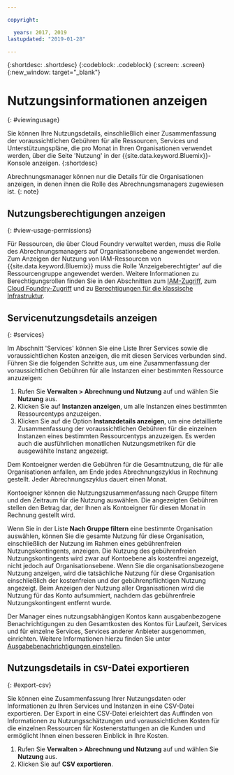 ```yaml
---

copyright:

  years: 2017, 2019
lastupdated: "2019-01-28"

---
```


{:shortdesc: .shortdesc}
{:codeblock: .codeblock}
{:screen: .screen}
{:new_window: target="_blank"}


# Nutzungsinformationen anzeigen
{: #viewingusage}

Sie können Ihre Nutzungsdetails, einschließlich einer Zusammenfassung der voraussichtlichen Gebühren für alle Ressourcen, Services und Unterstützungspläne, die pro Monat in Ihren Organisationen verwendet werden, über die Seite 'Nutzung' in der {{site.data.keyword.Bluemix}}-Konsole anzeigen.
{:shortdesc}

Abrechnungsmanager können nur die Details für die Organisationen anzeigen, in denen ihnen die Rolle des Abrechnungsmanagers zugewiesen ist.
{: note}


## Nutzungsberechtigungen anzeigen
{: #view-usage-permissions}

Für Ressourcen, die über Cloud Foundry verwaltet werden, muss die Rolle des Abrechnungsmanagers auf Organisationsebene angewendet werden. Zum Anzeigen der Nutzung von IAM-Ressourcen von {{site.data.keyword.Bluemix}} muss die Rolle 'Anzeigeberechtigter' auf die Ressourcengruppe angewendet werden. Weitere Informationen zu Berechtigungsrollen finden Sie in den Abschnitten zum [IAM-Zugriff](/docs/iam?topic=iam-userroles), zum [Cloud Foundry-Zugriff](/docs/iam?topic=iam-cfaccess) und zu [Berechtigungen für die klassische Infrastruktur](/docs/iam?topic=iam-infrapermission).

## Servicenutzungsdetails anzeigen
{: #services}

Im Abschnitt 'Services' können Sie eine Liste Ihrer Services sowie die voraussichtlichen Kosten anzeigen, die mit diesen Services verbunden sind. Führen Sie die folgenden Schritte aus, um eine Zusammenfassung der voraussichtlichen Gebühren für alle Instanzen einer bestimmten Ressource anzuzeigen:

1. Rufen Sie **Verwalten > Abrechnung und Nutzung** auf und wählen Sie **Nutzung** aus.
2. Klicken Sie auf **Instanzen anzeigen**, um alle Instanzen eines bestimmten Ressourcentyps anzuzeigen.  
3. Klicken Sie auf die Option **Instanzdetails anzeigen**, um eine detaillierte Zusammenfassung der voraussichtlichen Gebühren für die einzelnen Instanzen eines bestimmten Ressourcentyps anzuzeigen. Es werden auch die ausführlichen monatlichen Nutzungsmetriken für die ausgewählte Instanz angezeigt.

Dem Kontoeigner werden die Gebühren für die Gesamtnutzung, die für alle Organisationen anfallen, am Ende jedes Abrechnungszyklus in Rechnung gestellt. Jeder Abrechnungszyklus dauert einen Monat.

Kontoeigner können die Nutzungszusammenfassung nach Gruppe filtern und den Zeitraum für die Nutzung auswählen. Die angezeigten Gebühren stellen den Betrag dar, der Ihnen als Kontoeigner für diesen Monat in Rechnung gestellt wird.

Wenn Sie in der Liste **Nach Gruppe filtern** eine bestimmte Organisation auswählen, können Sie die gesamte Nutzung für diese Organisation, einschließlich der Nutzung im Rahmen eines gebührenfreien Nutzungskontingents, anzeigen. Die Nutzung des gebührenfreien Nutzungskontingents wird zwar auf Kontoebene als kostenfrei angezeigt, nicht jedoch auf Organisationsebene. Wenn Sie die organisationsbezogene Nutzung anzeigen, wird die tatsächliche Nutzung für diese Organisation einschließlich der kostenfreien und der gebührenpflichtigen Nutzung angezeigt. Beim Anzeigen der Nutzung aller Organisationen wird die Nutzung für das Konto aufsummiert, nachdem das gebührenfreie Nutzungskontingent entfernt wurde.

Der Manager eines nutzungsabhängigen Kontos kann ausgabenbezogene Benachrichtigungen zu den Gesamtkosten des Kontos für Laufzeit, Services und für einzelne Services, Services anderer Anbieter ausgenommen, einrichten. Weitere Informationen hierzu finden Sie unter [Ausgabebenachrichtigungen einstellen](/docs/billing-usage?topic=billing-usage-spending).

## Nutzungsdetails in `CSV`-Datei exportieren
{: #export-csv}

Sie können eine Zusammenfassung Ihrer Nutzungsdaten oder Informationen zu Ihren Services und Instanzen in eine CSV-Datei exportieren. Der Export in eine CSV-Datei erleichtert das Auffinden von Informationen zu Nutzungsschätzungen und voraussichtlichen Kosten für die einzelnen Ressourcen für Kostenerstattungen an die Kunden und ermöglicht Ihnen einen besseren Einblick in Ihre Kosten.

1. Rufen Sie **Verwalten > Abrechnung und Nutzung** auf und wählen Sie **Nutzung** aus.
2. Klicken Sie auf **CSV exportieren**.  
